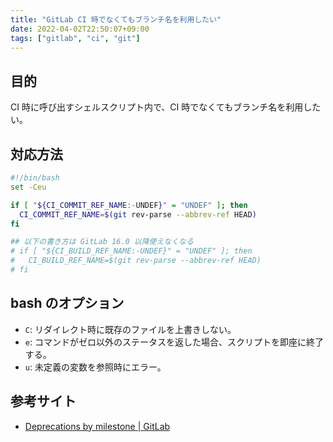 ```yaml
---
title: "GitLab CI 時でなくてもブランチ名を利用したい"
date: 2022-04-02T22:50:07+09:00
tags: ["gitlab", "ci", "git"]
---
```


## 目的

CI 時に呼び出すシェルスクリプト内で、CI 時でなくてもブランチ名を利用したい。

## 対応方法


```bash
#!/bin/bash
set -Ceu

if [ "${CI_COMMIT_REF_NAME:-UNDEF}" = "UNDEF" ]; then
  CI_COMMIT_REF_NAME=$(git rev-parse --abbrev-ref HEAD)
fi

## 以下の書き方は GitLab 16.0 以降使えなくなる
# if [ "${CI_BUILD_REF_NAME:-UNDEF}" = "UNDEF" ]; then
#   CI_BUILD_REF_NAME=$(git rev-parse --abbrev-ref HEAD)
# fi
```

## bash のオプション

* `C`: リダイレクト時に既存のファイルを上書きしない。
* `e`: コマンドがゼロ以外のステータスを返した場合、スクリプトを即座に終了する。
* `u`: 未定義の変数を参照時にエラー。

## 参考サイト

- [Deprecations by milestone | GitLab](https://docs.gitlab.com/ee/update/deprecations.html#ci_build_-predefined-variables)

